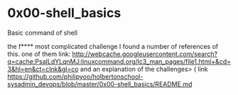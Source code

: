 # 0x00-shell_basics

Basic command of shell

the f****  most complicated challenge I found a number of references of this.
one of them
link: http://webcache.googleusercontent.com/search?q=cache:PsaILdYLqnMJ:linuxcommand.org/lc3_man_pages/file1.html+&cd=3&hl=en&ct=clnk&gl=co
and an explanation of the challenges> ( link https://github.com/philipyoo/holbertonschool-sysadmin_devops/blob/master/0x00-shell_basics/README.md
